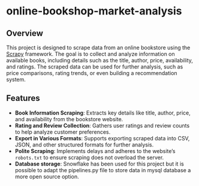 # online-bookshop-market-analysis

## Overview

This project is designed to scrape data from an online bookstore using the [Scrapy](https://scrapy.org/) framework. The goal is to collect and analyze information on available books, including details such as the title, author, price, availability, and ratings. The scraped data can be used for further analysis, such as price comparisons, rating trends, or even building a recommendation system.

## Features

- **Book Information Scraping**: Extracts key details like title, author, price, and availability from the bookstore website.
- **Rating and Review Collection**: Gathers user ratings and review counts to help analyze customer preferences.
- **Export in Various Formats**: Supports exporting scraped data into CSV, JSON, and other structured formats for further analysis.
- **Polite Scraping**: Implements delays and adheres to the website’s `robots.txt` to ensure scraping does not overload the server.
- **Database storage**: Snowflake has been used for this project but it is possible to adapt the pipelines.py file to store data in mysql database a more open source option.
